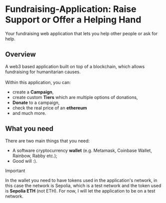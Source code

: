 # Fundraising-Application: Raise Support or Offer a Helping Hand
Your fundraising web application that lets you help other people or ask for help.

## Overview
A web3 based application built on top of a blockchain, which allows fundraising for humanitarian causes. <br><br>
Within this application, you can: 
+ create a **Campaign**, 
+ create custom **Tiers** which are multiple options of donations, 
+ **Donate** to a campaign, 
+ check the real price of an **ethereum** 
+ and much more.

## What you need 
There are two main things that you need:
+ A software cryptocurrency **wallet** (e.g. Metamask, Coinbase Wallet, Rainbow, Rabby etc.);
+ Good will :).

> [!IMPORTANT]
> In the wallet you need to have tokens used in the application's network, in this case the network is Sepolia, which is a test network and the token used is **Sepolia ETH** (not ETH). For now, I will let the application to be on a test network.

